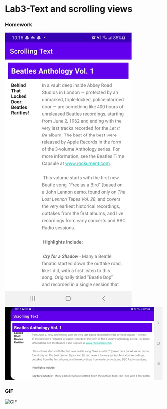 # Lab3-Text and scrolling views
### Homework
![](./homework_ss.jpg)
![](./homework_ssland.jpg)
### GIF
![GIF](lab3gif.gif)
